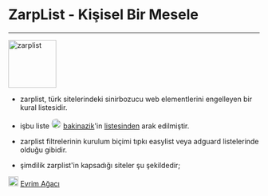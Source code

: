 # ZarpList - Kişisel Bir Mesele
------------
<img title="Kişisel Bir Mesele" src="https://i.imgur.com/wIzRPUF.png" width="96" alt="zarplist" data-canonical-src="https://github.com/denzhaummer/zarplist" style="max-width: 100%;">

- zarplist, türk sitelerindeki sinirbozucu web elementlerini engelleyen bir kural listesidir.

- işbu liste <img title="bakinazik avatar" src="https://avatars.githubusercontent.com/u/64368231?v=4" width="20" alt="author" style="max-width: 5%; border-radius: 50%;"> [bakinazik](https://github.com/bakinazik/)'in [listesinden](https://github.com/bakinazik/blocklist) arak edilmiştir.

- zarplist filtrelerinin kurulum biçimi tıpkı easylist veya adguard listelerinde olduğu gibidir.

- şimdilik zarplist'in kapsadığı siteler şu şekildedir;

 <img title="Evrim Ağacı" src="https://evrimagaci.org/public/images/logo/v3.svg?v=1" width="20" alt="evrimagaci" data-canonical-src="https://www.evrimagaci.org" style="max-width: 5%;"> [Evrim Ağacı](http://evrimagaci.org)
